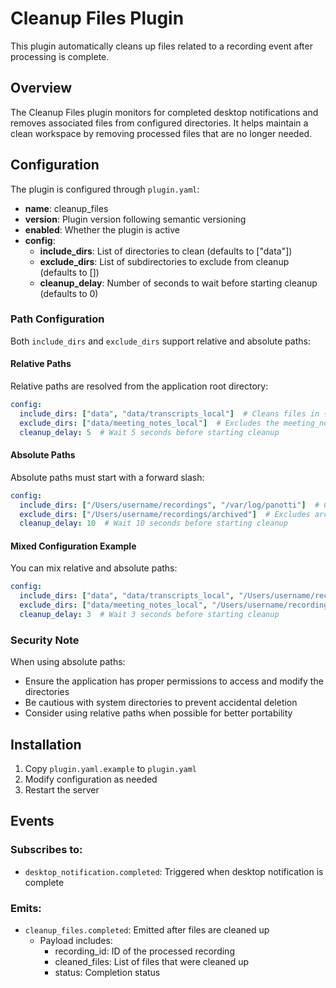 # Cleanup Files Plugin

This plugin automatically cleans up files related to a recording event after processing is complete.

## Overview

The Cleanup Files plugin monitors for completed desktop notifications and removes associated files from configured directories. It helps maintain a clean workspace by removing processed files that are no longer needed.

## Configuration

The plugin is configured through `plugin.yaml`:

- **name**: cleanup_files
- **version**: Plugin version following semantic versioning
- **enabled**: Whether the plugin is active
- **config**:
  - **include_dirs**: List of directories to clean (defaults to ["data"])
  - **exclude_dirs**: List of subdirectories to exclude from cleanup (defaults to [])
  - **cleanup_delay**: Number of seconds to wait before starting cleanup (defaults to 0)

### Path Configuration

Both `include_dirs` and `exclude_dirs` support relative and absolute paths:

#### Relative Paths
Relative paths are resolved from the application root directory:

```yaml
config:
  include_dirs: ["data", "data/transcripts_local"]  # Cleans files in {app_root}/data and transcripts_local
  exclude_dirs: ["data/meeting_notes_local"]  # Excludes the meeting_notes_local subdirectory
  cleanup_delay: 5  # Wait 5 seconds before starting cleanup
```

#### Absolute Paths
Absolute paths must start with a forward slash:

```yaml
config:
  include_dirs: ["/Users/username/recordings", "/var/log/panotti"]  # Cleans files in specific directories
  exclude_dirs: ["/Users/username/recordings/archived"]  # Excludes archived recordings
  cleanup_delay: 10  # Wait 10 seconds before starting cleanup
```

#### Mixed Configuration Example
You can mix relative and absolute paths:

```yaml
config:
  include_dirs: ["data", "data/transcripts_local", "/Users/username/recordings"]  # Mix of relative and absolute paths
  exclude_dirs: ["data/meeting_notes_local", "/Users/username/recordings/archived"]  # Mix of relative and absolute exclusions
  cleanup_delay: 3  # Wait 3 seconds before starting cleanup
```

### Security Note
When using absolute paths:
- Ensure the application has proper permissions to access and modify the directories
- Be cautious with system directories to prevent accidental deletion
- Consider using relative paths when possible for better portability

## Installation

1. Copy `plugin.yaml.example` to `plugin.yaml`
2. Modify configuration as needed
3. Restart the server

## Events

### Subscribes to:
- `desktop_notification.completed`: Triggered when desktop notification is complete

### Emits:
- `cleanup_files.completed`: Emitted after files are cleaned up
  - Payload includes:
    - recording_id: ID of the processed recording
    - cleaned_files: List of files that were cleaned up
    - status: Completion status